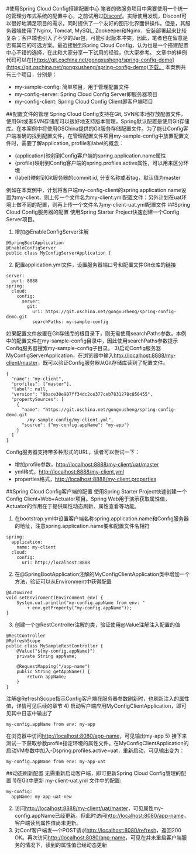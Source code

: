 #使用Spring Cloud Config搭建配置中心
笔者的微服务项目中需要使用一个统一的管理分布式系统的配置中心，之前试用过[Disconf](https://github.com/knightliao/disconf)。实际使用发现，Disconf可以很好地满足项目的需求，同时提供了一个友好的图形化界面供操作。但是，其服务器端使用了Nginx, Tomcat, MySQL, Zookeeper和Nginx，安装部署起来比较复杂；客户端也引入了不少的Jar包，可能引起版本冲突。因此，笔者也在留意是否有其它的可选方案。最近接触到Spring Cloud Config，认为也是一个搭建配置中心不错的选择，在此和大家分享一下试用的经验，供大家参考。
文章中的样例代码可以在[https://git.oschina.net/gongxusheng/spring-config-demo](https://git.oschina.net/gongxusheng/spring-config-demo)下载。
本案例共有三个项目，分别是：

 - my-sample-config: 简单项目，用于管理配置文件
 - my-config-server: Spring Cloud Config Server即服务器项目
 - my-config-client: Spring Cloud Config Client即客户端项目

##配置文件的管理
Spring Cloud Config支持在Git, SVN和本地存放配置文件，使用Git或者SVN存储库可以很好地支持版本管理，Spring默认配置是使用Git存储库。在本案例中将使用OSChina提供的Git服务存储配置文件。为了能让Config客户端准确的找到配置文件，在管理配置文件项目my-sample-config中放置配置文件时，需要了解application, profile和label的概念：

- {application}映射到Config客户端的spring.application.name属性
- {profile}映射到Config客户端的spring.profiles.active属性，可以用来区分环境
- {label}映射到Git服务器的commit id, 分支名称或者tag，默认值为master

例如在本案例中，计划将客户端my-config-client的spring.application.name设置为my-client，则上传一个文件名为my-client.yml配置文件；另外计划在uat环境上做不同的配置，则再上传一个文件名为my-client-uat.yml配置文件
##Spring Cloud Config服务器的配置
使用Spring Starter Project快速创建一个Config Server项目。
1) 增加@EnableConfigServer注解

```
@SpringBootApplication
@EnableConfigServer
public class MyConfigServerApplication {
```
2) 配置application.yml文件，设置服务器端口号和配置文件Git仓库的链接

```
server:
  port: 8888
spring:
  cloud:
    config:
      server:
        git:
          uri: https://git.oschina.net/gongxusheng/spring-config-demo.git
          searchPaths: my-sample-config
```
如果配置文件放置在Git存储库的根目录下，则无需使用searchPaths参数，本例中的配置文件在my-sample-config目录中，因此使用searchPaths参数提示Config服务器搜索my-sample-config子目录。
3)启动Config服务器MyConfigServerApplication，在浏览器中输入[http://localhost:8888/my-client/master](http://localhost:8888/my-client/master)，既可以验证Config服务器从Git存储库读到了配置文件。

```
{
  "name": "my-client",
  "profiles": ["master"],
  "label": null,
  "version": "9bace30e907ff34dc2ce377ceb7831278c856455",
  "propertySources": [
    {
      "name": "https://git.oschina.net/gongxusheng/spring-config-demo.git
        /my-sample-config/my-client.yml",
      "source": {"my-config.appName": "my-app"}
    }
  ]
}
```
Config服务器支持带多种形式的URL，读者可以尝试一下：

 - 增加profile参数，[http://localhost:8888/my-client/uat/master](http://localhost:8888/my-client/uat/master)
 - yml格式，[http://localhost:8888/my-client.yml](http://localhost:8888/my-client.yml)
 - properties格式，[http://localhost:8888/my-client.properties](http://localhost:8888/my-client.properties)

##Spring Cloud Config客户端的配置
使用Spring Starter Project快速创建一个Config Client+Web+Actuator项目。Spring Web用于演示获取属性值，Actuator的作用在于提供属性动态刷新、属性查看等功能。
1) 在bootstrap.yml中设置客户端名称spring.application.name和Config服务器的地址，注意spring.application.name要和配置文件名相符

```
spring:
  application:
    name: my-client
  cloud:
    config:
      uri: http://localhost:8888
```
2) 在@SpringBootApplication注解的MyConfigClientApplication类中增加一个方法，验证可以从Environment中获得配置

```
@Autowired
void setEnviroment(Environment env) {
	System.out.println("my-config.appName from env: " 
		+ env.getProperty("my-config.appName"));
}
```
3) 创建一个@RestController注解的类，验证使用@Value注解注入配置的值

```
@RestController
@RefreshScope
public class MySampleRestController {
	@Value("${my-config.appName}")
	private String appName;
	
	@RequestMapping("/app-name")
	public String getAppName() {
		return appName;
	}
}
```
注解@RefreshScope指示Config客户端在服务器参数刷新时，也刷新注入的属性值，详情可见后续的章节
4) 启动客户端应用MyConfigClientApplication，即可见其中日志中输出了

```
my-config.appName from env: my-app
```
在浏览器中访问[http://localhost:8080/app-name](http://localhost:8080/app-name)，可见输出my-app
5) 接下来测试一下获取参数profile指定环境的属性文件。在MyConfigClientApplication的启动VM参数中加入-Dspring.profiles.active=uat，重新启动，可见输出变为：

```
my-config.appName from env: my-app-uat
```
##动态刷新配置
无需重新启动客户端，即可更新Spring Cloud Config管理的配置
1)在Git中更新 my-client-uat.yml 文件中的配置:
```
my-config:
  appName: my-app-uat-new
```
2) 访问[http://localhost:8888/my-client/uat/master](http://localhost:8888/my-client/uat/master)，可见属性my-config.appName已经更新。但此时访问[http://localhost:8080/app-name](http://localhost:8080/app-name)，客户端读到属性值尚未更新。
3) 对Conf客户端发一个POST请求[http://localhost:8080/refresh]()，返回200 OK。再次访问[http://localhost:8080/app-name](http://localhost:8080/app-name)，可见在并未重启客户端服务的情况下，读到的属性值已经动态更新